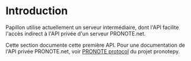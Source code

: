 # Introduction

Papillon utilise actuellement un serveur intermédiaire, dont l'API facilite l'accès indirect à l'API privée d'un serveur PRONOTE.net.

Cette section documente cette première API. Pour une documentation de l'API privée PRONOTE.net, voir [PRONOTE protocol](https://github.com/bain3/pronotepy/blob/master/PRONOTE%20protocol.md) du projet pronotepy.
